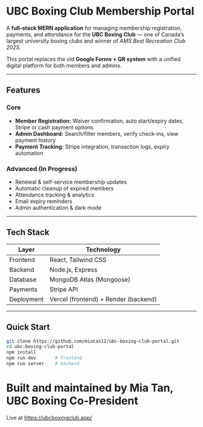 # UBC Boxing Club Membership Portal

A **full-stack MERN application** for managing membership registration, payments, and attendance for the **UBC Boxing Club** — one of Canada’s largest university boxing clubs and winner of *AMS Best Recreation Club 2025*.

This portal replaces the old **Google Forms + QR system** with a unified digital platform for both members and admins.

---

## Features

### Core
- **Member Registration:** Waiver confirmation, auto start/expiry dates, Stripe or cash payment options  
- **Admin Dashboard:** Search/filter members, verify check-ins, view payment history  
- **Payment Tracking:** Stripe integration, transaction logs, expiry automation  

### Advanced (In Progress)
- Renewal & self-service membership updates  
- Automatic cleanup of expired members  
- Attendance tracking & analytics  
- Email expiry reminders  
- Admin authentication & dark mode  

---

## Tech Stack

| Layer | Technology |
|-------|-------------|
| Frontend | React, Tailwind CSS |
| Backend | Node.js, Express |
| Database | MongoDB Atlas (Mongoose) |
| Payments | Stripe API |
| Deployment | Vercel (frontend) + Render (backend) |

---

## Quick Start

```bash
git clone https://github.com/miatan12/ubc-boxing-club-portal.git
cd ubc-boxing-club-portal
npm install
npm run dev       # frontend
npm run server    # backend
```

# Built and maintained by Mia Tan, UBC Boxing Co-President
Live at https://ubcboxingclub.app/
